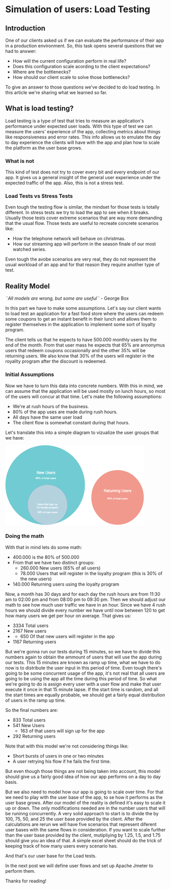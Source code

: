 # Simulation of users: Load Testing

## Introduction

One of our clients asked us if we can evaluate the performance of their app in a production environment.
So, this task opens several questions that we had to answer:

- How will the current configuration perform in real life?
- Does this configuration scale acording to the client expectations?
- Where are the bottlenecks?
- How should our client scale to solve those bottlenecks?

To give an answer to those questions we've decided to do load testing.
In this article we're sharing what we learned so far.

## What is load testing?

Load testing is a type of test that tries to measure an application's performance
under expected user loads.
With this type of test we can measure the users' experience of the app,
collecting metrics about things like responsiveness and error rates.
This info allows us to emulate the day to day experience the clients will have with the app
and plan how to scale the platform as the user base grows.

### What is not

This kind of test does not try to cover every bit and every endpoint of our app.
It gives us a general insight of the general user experience under the expected
traffic of the app.
Also, this is not a stress test.

### Load Tests vs Stress Tests

Even tough the testing flow is similar, the mindset for those tests is totally different.
In stress tests we try to load the app to see when it breaks.
Usually those tests cover extreme scenarios that are way more demanding that the usual flow.
Those tests are useful to recreate concrete scenarios like:
- How the telephone network will behave on christmas.
- How our streaming app will perform in the season finale of our most watched series.

Even tough the avobe scenarios are very real, they do not represent the usual workload of an app
and for that reason they require another type of test.

## Reality Model

_¨All models are wrong, but some are useful¨_ - George Box

In this part we have to make some assumptions.
Let's say our client wants to load test an application for a fast food store
where the users can redeem some coupons to get an instant benefit in their lunch
and allows them to register themselves in the application to implement some sort of
loyalty program.

The client tells us that he expects to have 500.000 monthly users by the end of the month.
From that user mass he expects that 65% are annonymus users that redeem coupons occasionally
and the other 35% will be returning users.
We also know that 30% of the users will register in the royality program after the
discount is redeemed.

### Initial Assumptions

Now we have to turn this data into concrete numbers.
With this in mind, we can assume that the application will be used mostly on lunch hours, so
most of the users will concur at that time.
Let's make the following assumptions:
- We're at rush hours of the business.
- 80% of the app uses are made during rush hours.
- All days have the same user load
- The client flow is somewhat constant during that hours.

Let's translate this into a simple diagram to vizualize the user groups that we have:

![Alt](images/Blog-Load-Tests.png)

### Doing the math

With that in mind lets do some math:
 - 400.000 is the 80% of 500.000
 - From that we have two distinct groups:
     - 260.000 New users (65% of all users)
     - 78.000 Users that will register in the loyalty program (this is 30% of the new users)
 - 140.000 Returning users using the loyalty program

Now, a month has 30 days and for each day the rush hours are from 11:30 am to 02:00 pm and from 08:00 pm to 09:30 pm.
Then we should adjust our math to see how much user traffic we have in an hour.
Since we have 4 rush hours we should divide every number we have until now between 120 to get how many users
we get per hour on average. That gives us:

- 3334 Total users
- 2167 New users
- - 650 Of that new users will register in the app
- 1167 Returning users

But we're gonna run our tests during 15 minutes, so we have to divide this numbers again to obtain the ammount of users
that will use the app during our tests.
This 15 minutes are known as ramp up time, what we have to do now is to distribute the user input in this period of time.
Even tough there's going to be some concurrent usage of the app, it's not real that all users are going to be using the app
all the time during this period of time.
So what we're going to do is assign every user with a user flow and make that user execute it once in that 15 minute
lapse.
If the start time is random, and all the start times are equally probable, we should get a fairly equal distribution of users in the ramp up time.

So the final numbers are:
- 833 Total users
- 541 New Users
    - 163 of that users will sign up for the app
- 292 Returning users

Note that with this model we're not considering things like:
- Short bursts of users in one or two minutes
- A user retrying his flow if he fails the first time.

But even though those things are not being taken into account, this model should give us a fairly
good idea of how our app performs on a day to day basis.

But we also need to model how our app is going to scale over time.
For that we need to play with the user base of the app, to se how it performs as the user base grows.
After our model of the reality is defined it's easy to scale it up or down.
The only modifications needed are in the number users that will be runinng concurrently.
A very solid approach to start is to divide the by 100, 75, 50, and 25 the user base provided by the client.
After the calculations are rerun we will have five scenarios that represent diferent user bases with the same flows in consideration.
If you want to scale further than the user base provided by the client, mutipliying by 1.25, 1.5, and 1.75 should give you an idea of that.
A simple excel sheet should do the trick of keeping track of how many users every scenario has.

And that's our user base for the Load tests.

In the next post we will define user flows and set up Apache Jmeter to perform them.


Thanks for reading!
